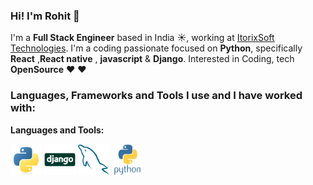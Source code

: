 ### Hi! I'm Rohit 👋

I'm a **Full Stack Engineer** based in India ☀️, working at [ ItorixSoft Technologies](https://itorixsoft.com/). I'm a coding passionate focused on **Python**, specifically **React** ,**React native** , **javascript** & **Django**. Interested in Coding, tech **OpenSource**  ❤️ ❤️

### Languages, Frameworks and Tools I use and I have worked with:
**Languages and Tools:**
<br />

<p align="left">
 <img src="https://raw.githubusercontent.com/devicons/devicon/40cd6bc89a299dc50ac289f8e3b071d0dff49d9c/icons/python/python-original.svg" alt="python" height="50"/> 
 <img src="https://raw.githubusercontent.com/devicons/devicon/9c6bfdb9783cdfe1018666ed76adcfd3eab6fad6/icons/django/django-original.svg" alt="django" height="50"/>
 <img src="https://raw.githubusercontent.com/devicons/devicon/40cd6bc89a299dc50ac289f8e3b071d0dff49d9c/icons/mysql/mysql-plain.svg" alt="mysql" height="50"/>
 <img src="https://raw.githubusercontent.com/devicons/devicon/9c6bfdb9783cdfe1018666ed76adcfd3eab6fad6/icons/python/python-original-wordmark.svg" alt="python" height="50"/>
 
 
</p><br />  
